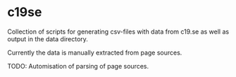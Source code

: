 # c19se

Collection of scripts for generating csv-files with data from c19.se as well as output in the data directory.

Currently the data is manually extracted from page sources.

TODO: Automisation of parsing of page sources.